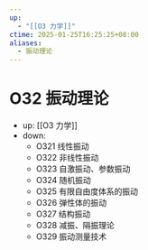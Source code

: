 ```yaml
---
up:
  - "[[O3 力学]]"
ctime: 2025-01-25T16:25:25+08:00
aliases:
  - 振动理论
---
```


# O32 振动理论

- up: [[O3 力学]]
- down:	
	- O321 线性振动
	- O322 非线性振动
	- O323 自激振动、参数振动
	- O324 随机振动
	- O325 有限自由度体系的振动
	- O326 弹性体的振动
	- O327 结构振动
	- O328 减振、隔振理论
	- O329 振动测量技术
	
